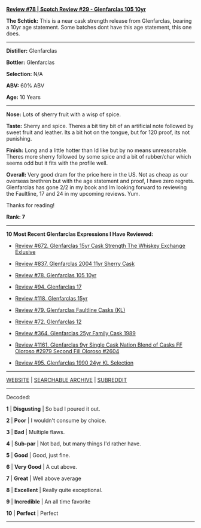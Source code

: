 
[**Review #78 | Scotch Review #29 - Glenfarclas 105 10yr**]( https://t8ke.review/review-78-glenfarclas-105-10yr/)

**The Schtick:** This is a near cask strength release from Glenfarclas, bearing a 10yr age statement. Some batches dont have this age statement, this one does.

-----

**Distiller:** Glenfarclas

**Bottler:** Glenfarclas

**Selection:** N/A

**ABV:**  60% ABV

**Age:** 10 Years 

-----

**Nose:**  Lots of sherry fruit with a wisp of spice.  

**Taste:** Sherry and spice. Theres a bit tiny bit of an artificial note followed by sweet fruit and leather. Its a bit hot on the tongue, but for 120 proof, its not punishing. 

**Finish:** Long and a little hotter than Id like but by no means unreasonable. Theres more sherry followed by some spice and a bit of rubber/char which seems odd but it fits with the profile well. 

**Overall:** Very good dram for the price here in the US. Not as cheap as our overseas brethren but with the age statement and proof, I have zero regrets. Glenfarclas has gone 2/2 in my book and Im looking forward to reviewing the Faultline, 17 and 24 in my upcoming reviews. Yum.

Thanks for reading!

**Rank: 7**

----- 

**10 Most Recent Glenfarclas Expressions I Have Reviewed:** 

- [Review #672. Glenfarclas 15yr Cask Strength The Whiskey Exchange Exlusive]( https://t8ke.review/review-672-glenfarclas-15yr-cask-strength-the-whiskey-exchange-exclusive/) 

- [Review #837. Glenfarclas 2004 11yr Sherry Cask]( https://t8ke.review/review-837-glenfarclas-2004-11yr-cask-strength-sherry-cask/) 

- [Review #78. Glenfarclas 105 10yr]( https://t8ke.review/review-78-glenfarclas-105-10yr/) 

- [Review #94. Glenfarclas 17]( https://t8ke.review/review-94-glenfarclas-17/) 

- [Review #118. Glenfarclas 15yr]( https://t8ke.review/review-118-glenfarclas-15/) 

- [Review #79. Glenfarclas Faultline Casks (KL)]( https://t8ke.review/review-79-glenfarclas-faultline-kl/) 

- [Review #72. Glenfarclas 12]( https://t8ke.review/review-72-glenfarclas-12/) 

- [Review #364. Glenfarclas 25yr Family Cask 1989]( https://t8ke.review/review-364-glenfarclas-family-cask-1989-astor/) 

- [Review #1161. Glenfarclas 9yr Single Cask Nation Blend of Casks FF Oloroso #2979 Second Fill Oloroso #2604]( https://t8ke.review/review-1161-glenfarclas-9yr-single-cask-nation-blend-of-casks/) 

- [Review #95. Glenfarclas 1990 24yr KL Selection]( https://t8ke.review/review-95-glenfarclas-1990-24yr-kl/) 

-----

[WEBSITE](https://t8ke.review) | [SEARCHABLE ARCHIVE](https://t8ke.review/review-archive/) | [SUBREDDIT](https://reddit.com/r/t8kereviews)

-----

Decoded:

**1** | **Disgusting** | So bad I poured it out.

**2** | **Poor** | I wouldn't consume by choice.

**3** | **Bad** | Multiple flaws.

**4** | **Sub-par** | Not bad, but many things I'd rather have.

**5** | **Good** | Good, just fine.

**6** | **Very Good** | A cut above.

**7** | **Great** | Well above average

**8** | **Excellent** | Really quite exceptional.

**9** | **Incredible** | An all time favorite

**10** | **Perfect** | Perfect

----

